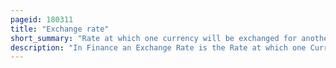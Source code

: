 ```yaml
---
pageid: 180311
title: "Exchange rate"
short_summary: "Rate at which one currency will be exchanged for another"
description: "In Finance an Exchange Rate is the Rate at which one Currency is exchanged for another Currency. Currencies are most often national Currencies but may be sub-national as in the Case of Hong Kong or supranational as in the Case of the Euro."
---
```

